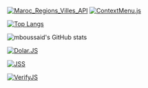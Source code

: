 [![Maroc_Regions_Villes_API](https://github-readme-stats.vercel.app/api/pin/?username=mboussaid&repo=Maroc_Regions_Villes_API)](https://github.com/mboussaid/Maroc_Regions_Villes_API)
[![ContextMenu.js](https://github-readme-stats.vercel.app/api/pin/?username=mboussaid&repo=ContextMenu.Js)](https://github.com/mboussaid/ContextMenu.JS)
<br>
<!--- ![](https://i.giphy.com/media/nykYpcW7FkRDG/giphy.gif) --->

[![Top Langs](https://github-readme-stats.vercel.app/api/top-langs/?username=mboussaid&layout=compact)](https://github.com/mboussaid/github-readme-stats)

![mboussaid's GitHub stats](https://github-readme-stats.vercel.app/api?username=mboussaid&show_icons=true&theme=radical,prs)


[![Dolar.JS](https://github-readme-stats.vercel.app/api/pin/?username=mboussaid&repo=Dolar.Js)](https://github.com/mboussaid/Dolar.JS)

[![JSS](https://github-readme-stats.vercel.app/api/pin/?username=mboussaid&repo=JSS)](https://github.com/mboussaid/JSS)


[![VerifyJS](https://github-readme-stats.vercel.app/api/pin/?username=mboussaid&repo=VerifyJS)](https://github.com/mboussaid/VerifyJS)

